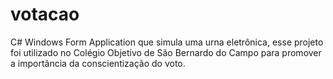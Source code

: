 # votacao
C# Windows Form Application que simula uma urna eletrônica, esse projeto foi utilizado no Colégio Objetivo de São Bernardo do Campo para promover a importância da conscientização do voto.
